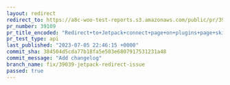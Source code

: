```yaml
---
layout: redirect
redirect_to: https://a8c-woo-test-reports.s3.amazonaws.com/public/pr/39109/api/index.html
pr_number: 39109
pr_title_encoded: "Redirect+to+Jetpack+connect+page+on+plugins+page+skip"
pr_test_type: api
last_published: "2023-07-05 22:46:15 +0000"
commit_sha: 384504d5cda77b18fa5e503e6807917531231a48
commit_message: "Add changelog"
branch_name: fix/39039-jetpack-redirect-issue
passed: true
---
```

